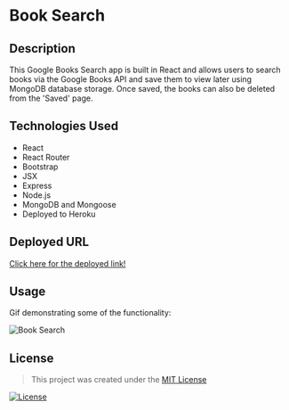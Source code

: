 # Book Search

## Description 

This Google Books Search app is built in React and allows users to search books via the Google Books API and save them to view later using MongoDB database storage. Once saved, the books can also be deleted from the 'Saved' page. 

## Technologies Used
* React 
* React Router
* Bootstrap
* JSX
* Express
* Node.js
* MongoDB and Mongoose
* Deployed to Heroku

## Deployed URL

[Click here for the deployed link!](https://react-book-search-as.herokuapp.com/)

## Usage

Gif demonstrating some of the functionality:

![Book Search](https://user-images.githubusercontent.com/74827217/119231008-9cd7e000-bb16-11eb-9931-18ec7654a453.gif)

## License

> This project was created under the [MIT License](https://opensource.org/licenses/MIT)

[![License](https://img.shields.io/badge/License-MIT-green.svg)](https://shields.io/)